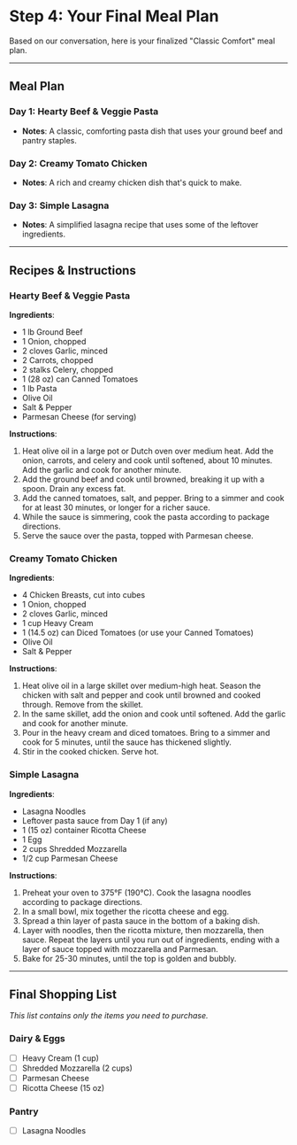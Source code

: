 # Step 4: Your Final Meal Plan

Based on our conversation, here is your finalized "Classic Comfort" meal plan.

---

## Meal Plan

### Day 1: Hearty Beef &amp; Veggie Pasta
- **Notes**: A classic, comforting pasta dish that uses your ground beef and pantry staples.

### Day 2: Creamy Tomato Chicken
- **Notes**: A rich and creamy chicken dish that's quick to make.

### Day 3: Simple Lasagna
- **Notes**: A simplified lasagna recipe that uses some of the leftover ingredients.

---

## Recipes &amp; Instructions

### Hearty Beef &amp; Veggie Pasta
**Ingredients**:
- 1 lb Ground Beef
- 1 Onion, chopped
- 2 cloves Garlic, minced
- 2 Carrots, chopped
- 2 stalks Celery, chopped
- 1 (28 oz) can Canned Tomatoes
- 1 lb Pasta
- Olive Oil
- Salt &amp; Pepper
- Parmesan Cheese (for serving)

**Instructions**:
1.  Heat olive oil in a large pot or Dutch oven over medium heat. Add the onion, carrots, and celery and cook until softened, about 10 minutes. Add the garlic and cook for another minute.
2.  Add the ground beef and cook until browned, breaking it up with a spoon. Drain any excess fat.
3.  Add the canned tomatoes, salt, and pepper. Bring to a simmer and cook for at least 30 minutes, or longer for a richer sauce.
4.  While the sauce is simmering, cook the pasta according to package directions.
5.  Serve the sauce over the pasta, topped with Parmesan cheese.

### Creamy Tomato Chicken
**Ingredients**:
- 4 Chicken Breasts, cut into cubes
- 1 Onion, chopped
- 2 cloves Garlic, minced
- 1 cup Heavy Cream
- 1 (14.5 oz) can Diced Tomatoes (or use your Canned Tomatoes)
- Olive Oil
- Salt &amp; Pepper

**Instructions**:
1.  Heat olive oil in a large skillet over medium-high heat. Season the chicken with salt and pepper and cook until browned and cooked through. Remove from the skillet.
2.  In the same skillet, add the onion and cook until softened. Add the garlic and cook for another minute.
3.  Pour in the heavy cream and diced tomatoes. Bring to a simmer and cook for 5 minutes, until the sauce has thickened slightly.
4.  Stir in the cooked chicken. Serve hot.

### Simple Lasagna
**Ingredients**:
- Lasagna Noodles
- Leftover pasta sauce from Day 1 (if any)
- 1 (15 oz) container Ricotta Cheese
- 1 Egg
- 2 cups Shredded Mozzarella
- 1/2 cup Parmesan Cheese

**Instructions**:
1.  Preheat your oven to 375°F (190°C). Cook the lasagna noodles according to package directions.
2.  In a small bowl, mix together the ricotta cheese and egg.
3.  Spread a thin layer of pasta sauce in the bottom of a baking dish.
4.  Layer with noodles, then the ricotta mixture, then mozzarella, then sauce. Repeat the layers until you run out of ingredients, ending with a layer of sauce topped with mozzarella and Parmesan.
5.  Bake for 25-30 minutes, until the top is golden and bubbly.

---

## Final Shopping List
*This list contains only the items you need to purchase.*

### Dairy &amp; Eggs
- [ ] Heavy Cream (1 cup)
- [ ] Shredded Mozzarella (2 cups)
- [ ] Parmesan Cheese
- [ ] Ricotta Cheese (15 oz)

### Pantry
- [ ] Lasagna Noodles